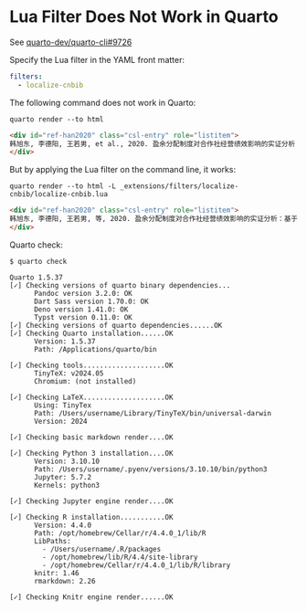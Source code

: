 # Lua Filter Does Not Work in Quarto

See [quarto-dev/quarto-cli#9726](https://github.com/quarto-dev/quarto-cli/issues/9726)

Specify the Lua filter in the YAML front matter:

```yaml
filters:
  - localize-cnbib
```

The following command does not work in Quarto:

```shell
quarto render --to html
```

```html
<div id="ref-han2020" class="csl-entry" role="listitem">
韩旭东, 李德阳, 王若男, et al., 2020. 盈余分配制度对合作社经营绩效影响的实证分析：基于新制度经济学视角[J]. 中国农村经济(4): 56–77.
</div>
```

But by applying the Lua filter on the command line, it works:

```shell
quarto render --to html -L _extensions/filters/localize-cnbib/localize-cnbib.lua
```

```html
<div id="ref-han2020" class="csl-entry" role="listitem">
韩旭东, 李德阳, 王若男, 等, 2020. 盈余分配制度对合作社经营绩效影响的实证分析：基于新制度经济学视角[J]. 中国农村经济(4): 56–77.
</div>
```

Quarto check:

```
$ quarto check

Quarto 1.5.37
[✓] Checking versions of quarto binary dependencies...
      Pandoc version 3.2.0: OK
      Dart Sass version 1.70.0: OK
      Deno version 1.41.0: OK
      Typst version 0.11.0: OK
[✓] Checking versions of quarto dependencies......OK
[✓] Checking Quarto installation......OK
      Version: 1.5.37
      Path: /Applications/quarto/bin

[✓] Checking tools....................OK
      TinyTeX: v2024.05
      Chromium: (not installed)

[✓] Checking LaTeX....................OK
      Using: TinyTex
      Path: /Users/username/Library/TinyTeX/bin/universal-darwin
      Version: 2024

[✓] Checking basic markdown render....OK

[✓] Checking Python 3 installation....OK
      Version: 3.10.10
      Path: /Users/username/.pyenv/versions/3.10.10/bin/python3
      Jupyter: 5.7.2
      Kernels: python3

[✓] Checking Jupyter engine render....OK

[✓] Checking R installation...........OK
      Version: 4.4.0
      Path: /opt/homebrew/Cellar/r/4.4.0_1/lib/R
      LibPaths:
        - /Users/username/.R/packages
        - /opt/homebrew/lib/R/4.4/site-library
        - /opt/homebrew/Cellar/r/4.4.0_1/lib/R/library
      knitr: 1.46
      rmarkdown: 2.26

[✓] Checking Knitr engine render......OK
```
